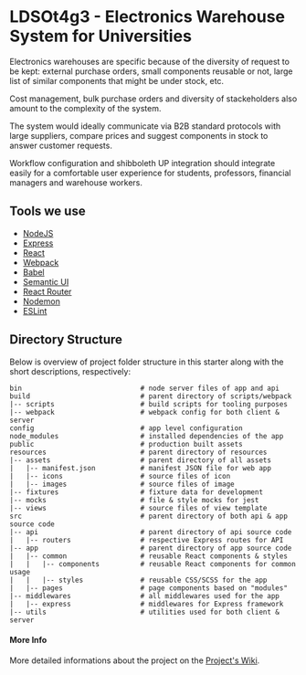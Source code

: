 # LDSOt4g3 - Electronics Warehouse System for Universities

Electronics warehouses are specific because of the diversity of request to be kept: external purchase orders, small components reusable or not, large list of similar components that might be under stock, etc. 

Cost management, bulk purchase orders and diversity of stackeholders also amount to the complexity of the system. 

The system would ideally communicate via B2B standard protocols with large suppliers, compare prices and suggest components in stock to answer customer requests. 

Workflow configuration and shibboleth UP integration should integrate easily for a comfortable user experience for students, professors, financial managers and warehouse workers.	

## Tools we use

  - [NodeJS](https://nodejs.org/en/)
  - [Express](http://expressjs.com/)
  - [React](https://reactjs.org/)
  - [Webpack](https://webpack.js.org/)
  - [Babel](https://babeljs.io/)
  - [Semantic UI](https://semantic-ui.com/)
  - [React Router](https://reacttraining.com/react-router/)
  - [Nodemon](https://nodemon.io/)
  - [ESLint](https://eslint.org/)

## Directory Structure

Below is overview of project folder structure in this starter along with the short descriptions, respectively:

```
bin                             # node server files of app and api
build                           # parent directory of scripts/webpack
|-- scripts                     # build scripts for tooling purposes
|-- webpack                     # webpack config for both client & server
config                          # app level configuration
node_modules                    # installed dependencies of the app
public                          # production built assets
resources                       # parent directory of resources
|-- assets                      # parent directory of all assets
|   |-- manifest.json           # manifest JSON file for web app
|   |-- icons                   # source files of icon
|   |-- images                  # source files of image
|-- fixtures                    # fixture data for development
|-- mocks                       # file & style mocks for jest
|-- views                       # source files of view template
src                             # parent directory of both api & app source code
|-- api                         # parent directory of api source code
|   |-- routers                 # respective Express routes for API
|-- app                         # parent directory of app source code
|   |-- common                  # reusable React components & styles
|   |   |-- components          # reusable React components for common usage
|   |   |-- styles              # reusable CSS/SCSS for the app
|   |-- pages                   # page components based on "modules"
|-- middlewares                 # all middlewares used for the app
|   |-- express                 # middlewares for Express framework
|-- utils                       # utilities used for both client & server
```

#### More Info

More detailed informations about the project on the [Project's Wiki](https://gitlab.com/ldso18-19/t4g3/wikis/home).
